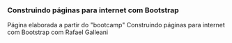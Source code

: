 ### Construindo páginas para internet com Bootstrap

Página elaborada a partir do "bootcamp" Construindo páginas para internet com Bootstrap com Rafael Galleani
